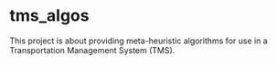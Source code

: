 # tms_algos

This project is about providing meta-heuristic algorithms for use in a Transportation Management System (TMS).

